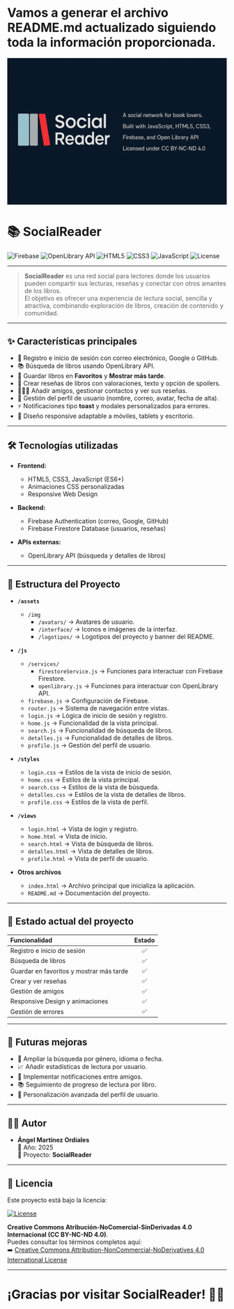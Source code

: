 # Vamos a generar el archivo README.md actualizado siguiendo toda la información proporcionada.

![SocialReader Banner](src/assets/img/logotipos/BannerReadMe.png)

# 📚 SocialReader

![Firebase](https://img.shields.io/badge/Firebase-FFCA28?style=for-the-badge&logo=firebase&logoColor=white)
![OpenLibrary API](https://img.shields.io/badge/OpenLibrary-34A853?style=for-the-badge&logo=openlibrary&logoColor=white)
![HTML5](https://img.shields.io/badge/HTML5-E34F26?style=for-the-badge&logo=html5&logoColor=white)
![CSS3](https://img.shields.io/badge/CSS3-1572B6?style=for-the-badge&logo=css3&logoColor=white)
![JavaScript](https://img.shields.io/badge/JavaScript-F7DF1E?style=for-the-badge&logo=javascript&logoColor=black)
![License](https://img.shields.io/badge/license-CC%20BY--NC--ND%204.0-blue.svg)

---

> **SocialReader** es una red social para lectores donde los usuarios pueden compartir sus lecturas, reseñas y conectar con otros amantes de los libros.  
> El objetivo es ofrecer una experiencia de lectura social, sencilla y atractiva, combinando exploración de libros, creación de contenido y comunidad.

---

## ✨ Características principales

- 🔐 Registro e inicio de sesión con correo electrónico, Google o GitHub.
- 📚 Búsqueda de libros usando OpenLibrary API.
- 💖 Guardar libros en **Favoritos** y **Mostrar más tarde**.
- 📝 Crear reseñas de libros con valoraciones, texto y opción de spoilers.
- 🧑‍🤝‍🧑 Añadir amigos, gestionar contactos y ver sus reseñas.
- 🧩 Gestión del perfil de usuario (nombre, correo, avatar, fecha de alta).
- ⚡ Notificaciones tipo **toast** y modales personalizados para errores.
- 📱 Diseño responsive adaptable a móviles, tablets y escritorio.

---

## 🛠️ Tecnologías utilizadas

- **Frontend:**
  - HTML5, CSS3, JavaScript (ES6+)
  - Animaciones CSS personalizadas
  - Responsive Web Design

- **Backend:**
  - Firebase Authentication (correo, Google, GitHub)
  - Firebase Firestore Database (usuarios, reseñas)

- **APIs externas:**
  - OpenLibrary API (búsqueda y detalles de libros)

---

## 📂 Estructura del Proyecto

- **`/assets`**  
  - `/img`
    - `/avatars/` → Avatares de usuario.  
    - `/interface/` → Iconos e imágenes de la interfaz.  
    - `/logotipos/` → Logotipos del proyecto y banner del README.

- **`/js`**  
  - `/services/`
    - `firestoreService.js` → Funciones para interactuar con Firebase Firestore.
    - `openlibrary.js` → Funciones para interactuar con OpenLibrary API.
  - `firebase.js` → Configuración de Firebase.
  - `router.js` → Sistema de navegación entre vistas.
  - `login.js` → Lógica de inicio de sesión y registro.
  - `home.js` → Funcionalidad de la vista principal.
  - `search.js` → Funcionalidad de búsqueda de libros.
  - `detalles.js` → Funcionalidad de detalles de libros.
  - `profile.js` → Gestión del perfil de usuario.

- **`/styles`**  
  - `login.css` → Estilos de la vista de inicio de sesión.
  - `home.css` → Estilos de la vista principal.
  - `search.css` → Estilos de la vista de búsqueda.
  - `detalles.css` → Estilos de la vista de detalles de libros.
  - `profile.css` → Estilos de la vista de perfil.

- **`/views`**  
  - `login.html` → Vista de login y registro.
  - `home.html` → Vista de inicio.
  - `search.html` → Vista de búsqueda de libros.
  - `detalles.html` → Vista de detalles de libros.
  - `profile.html` → Vista de perfil de usuario.

- **Otros archivos**
  - `index.html` → Archivo principal que inicializa la aplicación.
  - `README.md` → Documentación del proyecto.

---

## 🚀 Estado actual del proyecto

| Funcionalidad | Estado |
|:--------------|:------:|
| Registro e inicio de sesión | ✅ |
| Búsqueda de libros | ✅ |
| Guardar en favoritos y mostrar más tarde | ✅ |
| Crear y ver reseñas | ✅ |
| Gestión de amigos | ✅ |
| Responsive Design y animaciones | ✅ |
| Gestión de errores | ✅ |

---

## 🎯 Futuras mejoras

- 🔎 Ampliar la búsqueda por género, idioma o fecha.
- 📈 Añadir estadísticas de lectura por usuario.
- 🔔 Implementar notificaciones entre amigos.
- 📚 Seguimiento de progreso de lectura por libro.
- 🎨 Personalización avanzada del perfil de usuario.

---

## 🧑‍💻 Autor

- **Ángel Martínez Ordiales**  
  📅 Año: 2025  
  🚀 Proyecto: **SocialReader**  

---

## 📜 Licencia

Este proyecto está bajo la licencia:

[![License](https://img.shields.io/badge/license-CC%20BY--NC--ND%204.0-blue.svg)](https://creativecommons.org/licenses/by-nc-nd/4.0/)

**Creative Commons Atribución-NoComercial-SinDerivadas 4.0 Internacional (CC BY-NC-ND 4.0)**.  
Puedes consultar los términos completos aquí:  
➡️ [Creative Commons Attribution-NonCommercial-NoDerivatives 4.0 International License](https://creativecommons.org/licenses/by-nc-nd/4.0/)

---

# ¡Gracias por visitar **SocialReader**! 🚀📖